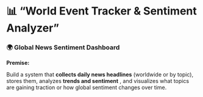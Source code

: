 # 📊 **“World Event Tracker & Sentiment Analyzer”**

### **🌍 Global News Sentiment Dashboard**

**Premise:**

Build a system that **collects daily news headlines** (worldwide or by topic), stores them, analyzes **trends and sentiment** , and visualizes what topics are gaining traction or how global sentiment changes over time.
